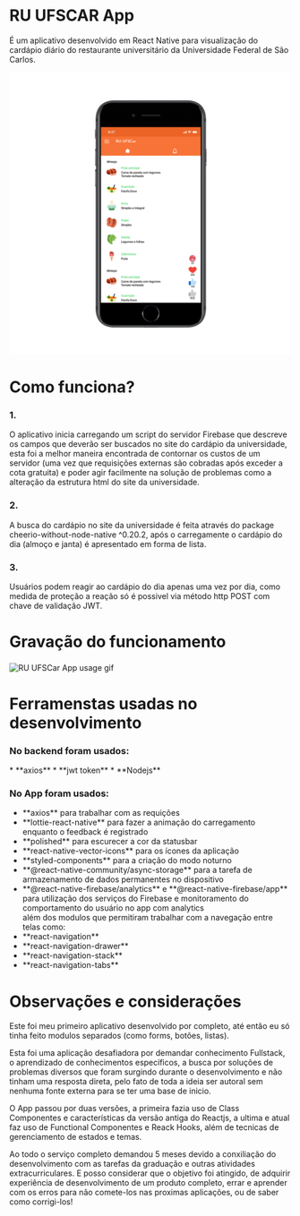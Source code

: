 # RU UFSCAR App
É um aplicativo desenvolvido em React Native para visualização do cardápio diário do restaurante universitário da Universidade Federal de São Carlos.

<span align="center">
<img alt="RU UFSCar App image mockup" src="/assets/imgs_readme/iphone7ru_app.png" width="600px"/>
</span>

<h1>Como funciona?</h1>

<h3>1.</h3>
<p>O aplicativo inicia carregando um script do servidor Firebase que descreve os campos que deverão ser buscados no site do cardápio da universidade, esta foi a melhor maneira encontrada de contornar os custos de um servidor (uma vez que requisições externas são cobradas após exceder a cota gratuita) e poder agir facilmente na solução de problemas como a alteração da estrutura html do site da universidade.</p>

<h3>2.</h3>
<p>A busca do cardápio no site da universidade é feita através do package cheerio-without-node-native ^0.20.2, após o carregamente o cardápio do dia (almoço e janta) é apresentado em forma de lista.</p>

<h3>3.</h3>
<p>Usuários podem reagir ao cardápio do dia apenas uma vez por dia, como medida de proteção a reação só é possivel via método http POST com chave de validação JWT.</p>

<h1>Gravação do funcionamento</h1>

<img alt="RU UFSCar App usage gif" align="center" src="/assets/imgs_readme/Screenrecorder_app_usage.gif" height="600px"/>

<h1>Ferramenstas usadas no desenvolvimento</h1>
<H3>No backend foram usados:</H3>
* **axios**
* **jwt token**
* **Nodejs**

<H3>No App foram usados:</H3>
<ul>
	<li>**axios** para trabalhar com as requições</li>
	<li>**lottie-react-native** para fazer a animação do carregamento enquanto o feedback é registrado</li>
	<li>**polished** para escurecer a cor da statusbar</li>
	<li>**react-native-vector-icons** para os ícones da aplicação</li>
	<li>**styled-components** para a criação do modo noturno</li>
	<li>**@react-native-community/async-storage** para a tarefa de armazenamento de dados permanentes no dispositivo</li>
	<li>**@react-native-firebase/analytics** e **@react-native-firebase/app** para utilização dos serviços do Firebase e monitoramento do comportamento do usuário no app com analytics</li>
	além dos modulos que permitiram trabalhar com a navegação entre telas como:
	<li>**react-navigation**</li>
	<li>**react-navigation-drawer**</li>
	<li>**react-navigation-stack**</li>
	<li>**react-navigation-tabs**</li>
</ul>

<h1>Observações e considerações</h1>

<p>Este foi meu primeiro aplicativo desenvolvido por completo, até então eu só tinha feito modulos separados (como forms, botões, listas).</p>

<p>Esta foi uma aplicação desafiadora por demandar conhecimento Fullstack, o aprendizado de conhecimentos específicos, a busca por soluções de problemas diversos que foram surgindo durante o desenvolvimento e não tinham uma resposta direta, pelo fato de toda a ideia ser autoral sem nenhuma fonte externa para se ter uma base de inicio.</p>

<p>O App passou por duas versões, a primeira fazia uso de Class Componentes e características da versão antiga do Reactjs, a ultima e atual faz uso de Functional Componentes e Reack Hooks, além de tecnicas de gerenciamento de estados e temas.</p>

<p>Ao todo o serviço completo demandou 5 meses devido a conxiliação do desenvolvimento com as tarefas da graduação e outras atividades extracurriculares. E posso considerar que o objetivo foi atingido, de adquirir experiência de desenvolvimento de um produto completo, errar e aprender com os erros para não comete-los nas proximas aplicações, ou de saber como corrigi-los!</p>